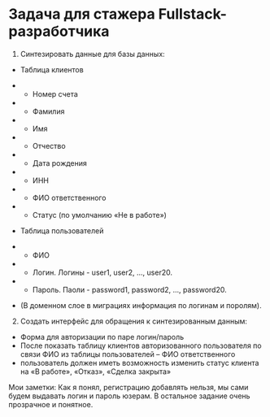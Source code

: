 # Задача для стажера Fullstack-разработчика

1. Синтезировать данные для базы данных:

- Таблица клиентов
- - Номер счета
- - Фамилия
- - Имя
- - Отчество
- - Дата рождения
- - ИНН
- - ФИО ответственного
- - Статус (по умолчанию «Не в работе»)


- Таблица пользователей
- - ФИО
- - Логин. Логины - user1, user2, ..., user20.
- - Пароль. Паоли - password1, password2, ..., password20.
- (В доменном слое в миграциях информация по логинам и поролям).


2. Создать интерфейс для обращения к синтезированным данным:
- Форма для авторизации по паре логин/пароль
- После показать таблицу клиентов авторизованного
пользователя по связи ФИО из таблицы пользователей – ФИО
ответственного
- пользователь должен иметь возможность изменить статус
клиента на «В работе», «Отказ», «Сделка закрыта»

Мои заметки: Как я понял, регистрацию добавлять нельзя, мы сами будем выдавать логин и пароль юзерам. В остальное задание очень прозрачное и понятное.
